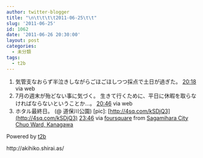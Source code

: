 ```yaml
---
author: twitter-blogger
title: "\n\t\t\t\t2011-06-25\t\t"
slug: '2011-06-25'
id: 1062
date: '2011-06-26 20:30:00'
layout: post
categories:
  - 未分類
tags:
  - t2b
---
```


<div xmlns:georss="http://www.georss.org/georss">

1.  <span><span>気管支なおらず半泣きしながらごほごほしつつ採点で土日が過ぎた。</span> <span>[<span>20:18</span>](http://twitter.com/o_ob/status/84883325122121729) <span>via web</span></span></span>
2.  <span><span>7月の週末が殆どない事に気づく。 生きて行くために、平日に休暇を取らなければならないということか…。</span> <span>[<span>20:46</span>](http://twitter.com/o_ob/status/84890383359815680) <span>via web</span></span></span>
3.  <span><span>ホタル最終日。 (@ 道保川公園) [pic]: [http://4sq.com/kSDjQ3](http://4sq.com/kSDjQ3)</span> <span>[<span>23:46</span>](http://twitter.com/o_ob/status/84935626918592512) <span>via [foursquare](http://foursquare.com)</span> from [Sagamihara City Chuo Ward, Kanagawa<span></span>](http://maps.google.com/maps?q=35.54856901,139.37371731)</span></span>

</div>

Powered by [t2b](http://t2b.utilz.jp/)

<div>http://akihiko.shirai.as/</div>